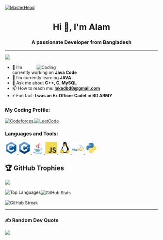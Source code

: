 [![MasterHead](https://user-images.githubusercontent.com/86270481/214122618-1bf43327-cdef-456e-81fe-fc71a9070c07.gif)](https://rishavchanda.io)

<h1 align="center">Hi 👋, I'm Alam</h1>
<h3 align="center">A passionate Developer from Bangladesh</h3>

---
[![](https://visitcount.itsvg.in/api?id=alam410&icon=0&color=4)](https://visitcount.itsvg.in)

<img align="right" alt="Coding" width="400" src="https://camo.githubusercontent.com/a615ccee1fede08a3322b260a6c9b09fa7c9d76bb410469650b284ebebcaef57/68747470733a2f2f692e70696e696d672e636f6d2f6f726967696e616c732f65382f66342f35332f65386634353334363961336563393765636433353464663436356437333931332e676966">



- 🔭 I’m currently working on **Java Code**
- 🌱 I’m currently learning **JAVA**
- 💬 Ask me about **C++, C, MySQL**
- 📫 How to reach me: **lakadbd8@gmail.com**
- ⚡ Fun fact: **I was an Ex Officer Cadet in BD ARMY**

<h3 align="left">My Coding Profile:</h3>
<p align="left">
  <a href="https://codeforces.com/profile/alam410" target="_blank">
    <img align="center" src="https://raw.githubusercontent.com/rahuldkjain/github-profile-readme-generator/master/src/images/icons/Social/codeforces.svg" alt="Codeforces" height="30" width="40" />
  </a>
  <a href="https://www.leetcode.com/alam_410" target="_blank">
    <img align="center" src="https://raw.githubusercontent.com/rahuldkjain/github-profile-readme-generator/master/src/images/icons/Social/leet-code.svg" alt="LeetCode" height="30" width="40" />
  </a>
</p>

<h3 align="left">Languages and Tools:</h3>
<p align="left">
  <a href="https://www.cprogramming.com/" target="_blank" rel="noreferrer">
    <img src="https://raw.githubusercontent.com/devicons/devicon/master/icons/c/c-original.svg" alt="C" width="40" height="40"/>
  </a>
  <a href="https://www.w3schools.com/cpp/" target="_blank" rel="noreferrer">
    <img src="https://raw.githubusercontent.com/devicons/devicon/master/icons/cplusplus/cplusplus-original.svg" alt="C++" width="40" height="40"/>
  </a>
  <a href="https://www.java.com" target="_blank" rel="noreferrer">
    <img src="https://raw.githubusercontent.com/devicons/devicon/master/icons/java/java-original.svg" alt="Java" width="40" height="40"/>
  </a>
  <a href="https://developer.mozilla.org/en-US/docs/Web/JavaScript" target="_blank" rel="noreferrer">
    <img src="https://raw.githubusercontent.com/devicons/devicon/master/icons/javascript/javascript-original.svg" alt="JavaScript" width="40" height="40"/>
  </a>
  <a href="https://www.linux.org/" target="_blank" rel="noreferrer">
    <img src="https://raw.githubusercontent.com/devicons/devicon/master/icons/linux/linux-original.svg" alt="Linux" width="40" height="40"/>
  </a>
  <a href="https://www.mysql.com/" target="_blank" rel="noreferrer">
    <img src="https://raw.githubusercontent.com/devicons/devicon/master/icons/mysql/mysql-original-wordmark.svg" alt="MySQL" width="40" height="40"/>
  </a>
  <a href="https://www.python.org" target="_blank" rel="noreferrer">
    <img src="https://raw.githubusercontent.com/devicons/devicon/master/icons/python/python-original.svg" alt="Python" width="40" height="40"/>
  </a>
</p>

## 🏆 GitHub Trophies
![](https://github-profile-trophy.vercel.app/?username=alam410&theme=nord&no-frame=false&no-bg=false&margin-w=4)
<p>
  <img align="left" src="https://github-readme-stats.vercel.app/api/top-langs?username=alam410&show_icons=true&locale=en&layout=compact" alt="Top Languages" />
</p>

<p>
  <img align="center" src="https://github-readme-stats.vercel.app/api?username=alam410&show_icons=true&locale=en" alt="GitHub Stats" />
</p>

<p>
  <img align="center" src="https://github-readme-streak-stats.herokuapp.com/?user=alam410" alt="GitHub Streak" />
</p>

---
### ✍️ Random Dev Quote
![](https://quotes-github-readme.vercel.app/api?type=horizontal&theme=light)

